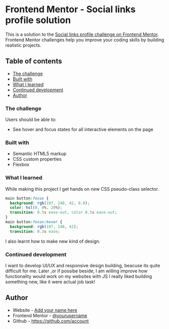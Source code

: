 # Frontend Mentor - Social links profile solution

This is a solution to the [Social links profile challenge on Frontend Mentor](https://www.frontendmentor.io/challenges/social-links-profile-UG32l9m6dQ). Frontend Mentor challenges help you improve your coding skills by building realistic projects.

## Table of contents

- [The challenge](#the-challenge)
- [Built with](#built-with)
- [What I learned](#what-i-learned)
- [Continued development](#continued-development)
- [Author](#author)

### The challenge

Users should be able to:

- See hover and focus states for all interactive elements on the page

### Built with

- Semantic HTML5 markup
- CSS custom properties
- Flexbox

### What I learned

While making this project I get hands on new CSS pseudo-class selector.

```css
main button:focus {
  background: rgb(197, 248, 42, 0.8);
  color: hsl(0, 0%, 20%);
  transition: 0.5s ease-out, color 0.5s ease-out;
}
main button:focus:hover {
  background: rgb(197, 248, 42);
  transition: 0.3s ease;
```

I also learnt how to make new kind of design.

### Continued development

I want to develop UI/UX and responsive design building, beacuse its quite
difficult for me.
Later ,or if possibe beside, I am willing improve how functionality would work on my websites with JS
I really liked building something new, like it were actual job task!

## Author

- Website - [Add your name here](iosalom.github.io/Frontendmentor-Social-links-profile/)
- Frontend Mentor - [@yourusername](https://www.frontendmentor.io/profile/Iosebi)
- Github - https://github.com/account
